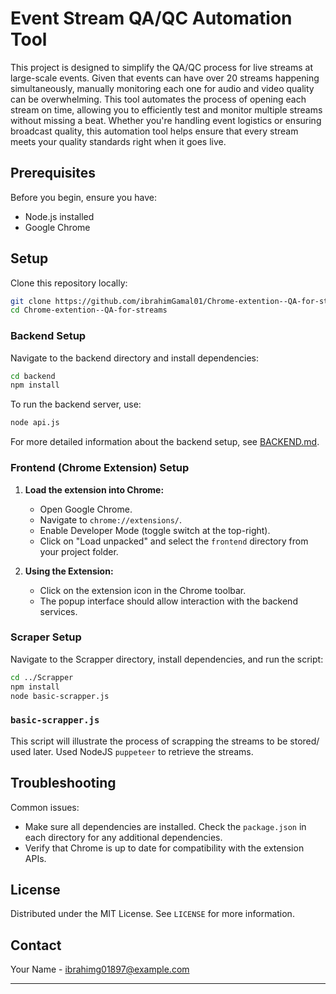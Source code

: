 
# Event Stream QA/QC Automation Tool

This project is designed to simplify the QA/QC process for live streams at large-scale events. Given that events can have over 20 streams happening simultaneously, manually monitoring each one for audio and video quality can be overwhelming. This tool automates the process of opening each stream on time, allowing you to efficiently test and monitor multiple streams without missing a beat. Whether you're handling event logistics or ensuring broadcast quality, this automation tool helps ensure that every stream meets your quality standards right when it goes live.

## Prerequisites

Before you begin, ensure you have:
- Node.js installed
- Google Chrome 

## Setup

Clone this repository locally:

```bash
git clone https://github.com/ibrahimGamal01/Chrome-extention--QA-for-streams
cd Chrome-extention--QA-for-streams
```

### Backend Setup

Navigate to the backend directory and install dependencies:

```bash
cd backend
npm install
```

To run the backend server, use:

```bash
node api.js
```

For more detailed information about the backend setup, see [BACKEND.md](backend/BACKEND.md).

### Frontend (Chrome Extension) Setup

1. **Load the extension into Chrome:**
   - Open Google Chrome.
   - Navigate to `chrome://extensions/`.
   - Enable Developer Mode (toggle switch at the top-right).
   - Click on "Load unpacked" and select the `frontend` directory from your project folder.

2. **Using the Extension:**
   - Click on the extension icon in the Chrome toolbar.
   - The popup interface should allow interaction with the backend services.

### Scraper Setup

Navigate to the Scrapper directory, install dependencies, and run the script:

```bash
cd ../Scrapper
npm install
node basic-scrapper.js
```
### `basic-scrapper.js`

This script will illustrate the process of scrapping the streams to be stored/ used later. Used NodeJS `puppeteer` to retrieve the streams.



## Troubleshooting

Common issues:
- Make sure all dependencies are installed. Check the `package.json` in each directory for any additional dependencies.
- Verify that Chrome is up to date for compatibility with the extension APIs.


## License

Distributed under the MIT License. See `LICENSE` for more information.

## Contact

Your Name - [ibrahimg01897@example.com](mailto:ibrahimg01897@example.com)

---